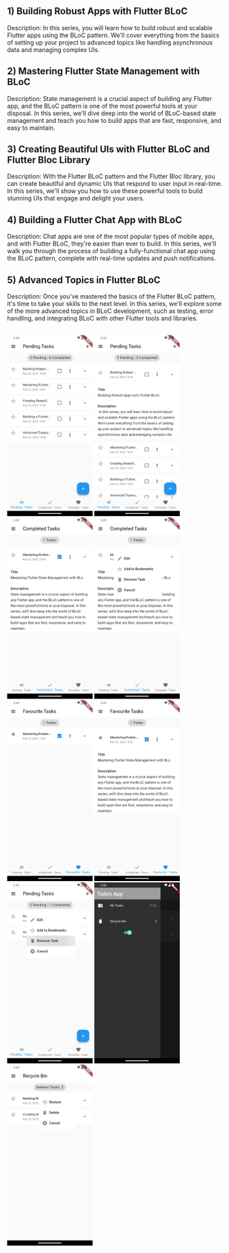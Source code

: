 ## 1) Building Robust Apps with Flutter BLoC
Description: In this series, you will learn how to build robust and scalable Flutter apps using the BLoC pattern. We'll cover everything from the basics of setting up your project to advanced topics like handling asynchronous data and managing complex UIs.
## 2) Mastering Flutter State Management with BLoC
Description: State management is a crucial aspect of building any Flutter app, and the BLoC pattern is one of the most powerful tools at your disposal. In this series, we'll dive deep into the world of BLoC-based state management and teach you how to build apps that are fast, responsive, and easy to maintain.
## 3) Creating Beautiful UIs with Flutter BLoC and Flutter Bloc Library
Description: With the Flutter BLoC pattern and the Flutter Bloc library, you can create beautiful and dynamic UIs that respond to user input in real-time. In this series, we'll show you how to use these powerful tools to build stunning UIs that engage and delight your users.
## 4) Building a Flutter Chat App with BLoC
Description: Chat apps are one of the most popular types of mobile apps, and with Flutter BLoC, they're easier than ever to build. In this series, we'll walk you through the process of building a fully-functional chat app using the BLoC pattern, complete with real-time updates and push notifications.
## 5) Advanced Topics in Flutter BLoC
Description: Once you've mastered the basics of the Flutter BLoC pattern, it's time to take your skills to the next level. In this series, we'll explore some of the more advanced topics in BLoC development, such as testing, error handling, and integrating BLoC with other Flutter tools and libraries.
<br/><br/>
<p align="left">
<img src="assets/1.png" width="200"/>
<img src="assets/2.png" width="200"/>
<img src="assets/3.png" width="200"/>
<img src="assets/4.png" width="200"/>
<img src="assets/5.png" width="200"/>
<img src="assets/6.png" width="200"/>
<img src="assets/7.png" width="200"/>
<img src="assets/8.png" width="200"/>
<img src="assets/9.png" width="200"/>
</p>

